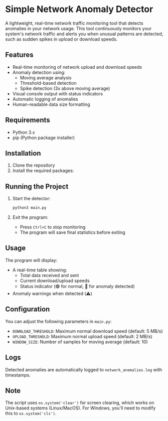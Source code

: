 # Simple Network Anomaly Detector

A lightweight, real-time network traffic monitoring tool that detects anomalies in your network usage. This tool continuously monitors your system's network traffic and alerts you when unusual patterns are detected, such as sudden spikes in upload or download speeds.

## Features

- Real-time monitoring of network upload and download speeds
- Anomaly detection using:
  - Moving average analysis
  - Threshold-based detection
  - Spike detection (3x above moving average)
- Visual console output with status indicators
- Automatic logging of anomalies
- Human-readable data size formatting

## Requirements

- Python 3.x
- pip (Python package installer)

## Installation

1. Clone the repository
2. Install the required packages:

## Running the Project

1. Start the detector:

   ```bash
   python3 main.py
   ``` 

2. Exit the program:
   - Press `Ctrl+C` to stop monitoring
   - The program will save final statistics before exiting

## Usage

The program will display:

- A real-time table showing:
  - Total data received and sent
  - Current download/upload speeds
  - Status indicator (🟢 for normal, 🔴 for anomaly detected)
- Anomaly warnings when detected (⚠️)

## Configuration

You can adjust the following parameters in `main.py`:

- `DOWNLOAD_THRESHOLD`: Maximum normal download speed (default: 5 MB/s)
- `UPLOAD_THRESHOLD`: Maximum normal upload speed (default: 2 MB/s)
- `WINDOW_SIZE`: Number of samples for moving average (default: 10)

## Logs

Detected anomalies are automatically logged to `network_anomalies.log` with timestamps.

## Note

The script uses `os.system('clear')` for screen clearing, which works on Unix-based systems (Linux/MacOS). For Windows, you'll need to modify this to `os.system('cls')`.
